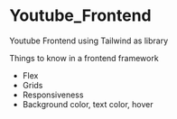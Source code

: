 # Youtube_Frontend
Youtube Frontend using Tailwind as library 

Things to know in a frontend framework
- Flex
- Grids
- Responsiveness
- Background color, text color, hover
